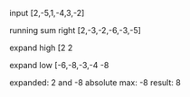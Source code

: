 input
[2,-5,1,-4,3,-2]

running sum right
[2,-3,-2,-6,-3,-5]

expand high
[2
2

expand low
[-6,-8,-3,-4
-8

expanded: 2 and -8
absolute max: -8
result: 8
